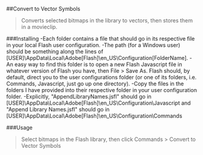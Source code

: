 ##Convert to Vector Symbols
>Converts selected bitmaps in the library to vectors, then stores them in a movieclip.

###Installing
-Each folder contains a file that should go in its respective file in your local Flash user configuration.
-The path (for a Windows user) should be something along the lines of [USER]\AppData\Local\Adobe\[Flash]\en_US\Configuration\[FolderName].
-An easy way to find this folder is to open a new Flash Javascript file in whatever version of Flash you have, then File > Save As. Flash should, by default, direct you to the user configurations folder (or one of its folders, i.e. Commands, Javascript, just go up one directory).
-Copy the files in the folders I have provided into their respective folder in your user configuration folder.
-Explicitly, "AppendLibraryNames.jsfl" should go in [USER]\AppData\Local\Adobe\[Flash]\en_US\Configuration\Javascript and "Append Library Names.jsfl" should go in [USER]\AppData\Local\Adobe\[Flash]\en_US\Configuration\Commands

###Usage
>Select bitmaps in the Flash library, then click Commands > Convert to Vector Symbols